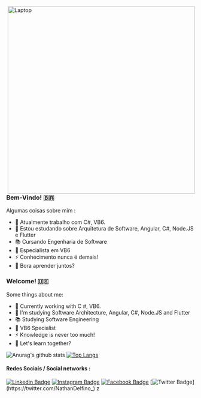 <img src="https://github.com/NathanaelDelfino/nathanaeldelfino.github.io/blob/master/images/laptop.png?raw=true" min-width="300px" max-width="500px" width="500px" align="right" alt="Laptop">

### Bem-Vindo! 🇧🇷

Algumas coisas sobre mim :

- 🔭 Atualmente trabalho com C#, VB6.
- 🌱 Estou estudando sobre Arquitetura de Software, Angular, C#, Node.JS e Flutter
- :books: Cursando Engenharia de Software 
- :muscle: Especialista em VB6
- ⚡ Conhecimento nunca é demais!
- 💬 Bora aprender juntos? 

### Welcome! 🇺🇸

Some things about me:

- 🔭 Currently working with C #, VB6.
- 🌱 I'm studying Software Architecture, Angular, C#, Node.JS and Flutter
- :books: Studying Software Engineering
- :muscle: VB6 Specialist
- ⚡ Knowledge is never too much!
- 💬 Let's learn together?


![Anurag's github stats](https://github-readme-stats.vercel.app/api?username=nathanaeldelfino&count_private=true&show_icons=true&title_color=000000&icon_color=000000&line_height=20)
[![Top Langs](https://github-readme-stats.vercel.app/api/top-langs/?username=nathanaeldelfino&layout=compact&show_icons=true&title_color=000000&icon_color=000000)](https://github.com/anuraghazra/github-readme-stats)


#### Redes Sociais / Social networks :
[![Linkedin Badge](https://img.shields.io/badge/-LinkedIn-blue?style=flat-square&logo=Linkedin&logoColor=white&link=https://www.linkedin.com/in/nathanael-delfino-4569a553/)](https://www.linkedin.com/in/nathanael-delfino-4569a553/)
[![Instagram Badge](https://img.shields.io/badge/-Instagram-C13584?style=flat-square&labelColor=C13584&logo=instagram&logoColor=white&link=https://www.instagram.com/nathanaeldelfino/)](https://www.instagram.com/nathanaeldelfino/)
[![Facebook Badge](https://img.shields.io/badge/-Facebook-blue?style=flat-square&labelColor=blue&logo=facebook&logoColor=white&link=https://www.facebook.com/nathanael.delfino/)](https://www.facebook.com/nathanael.delfino)
[![Twitter Badge](https://img.shields.io/badge/-Twitter-blue?style=flat-square&labelColor=blue&logo=twitter&logoColor=white&link=https://twitter.com/NathanDelfino_)](https://twitter.com/NathanDelfino_)
z
